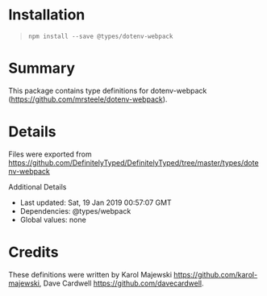 # Installation
> `npm install --save @types/dotenv-webpack`

# Summary
This package contains type definitions for dotenv-webpack (https://github.com/mrsteele/dotenv-webpack).

# Details
Files were exported from https://github.com/DefinitelyTyped/DefinitelyTyped/tree/master/types/dotenv-webpack

Additional Details
 * Last updated: Sat, 19 Jan 2019 00:57:07 GMT
 * Dependencies: @types/webpack
 * Global values: none

# Credits
These definitions were written by Karol Majewski <https://github.com/karol-majewski>, Dave Cardwell <https://github.com/davecardwell>.
